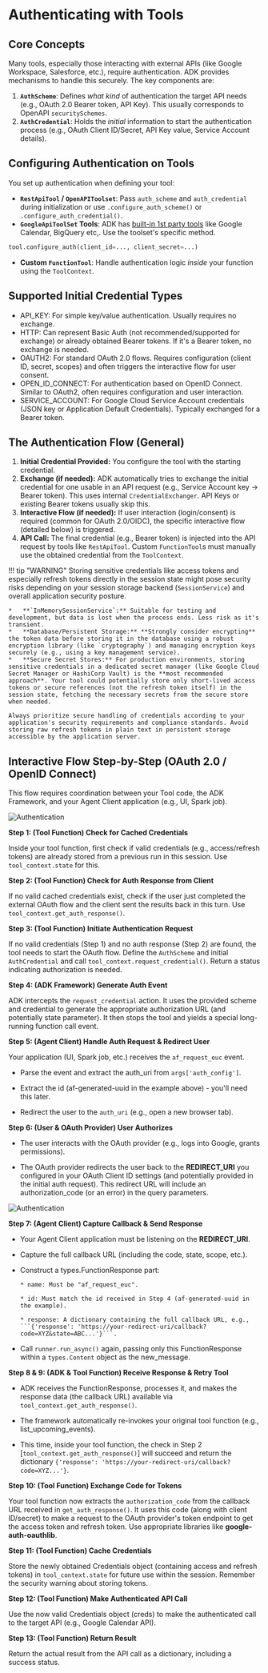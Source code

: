 # Authenticating with Tools

## Core Concepts

Many tools, especially those interacting with external APIs (like Google Workspace, Salesforce, etc.), require authentication. ADK provides mechanisms to handle this securely. The key components are:

1.  **`AuthScheme`**: Defines *what kind* of authentication the target API needs (e.g., OAuth 2.0 Bearer token, API Key). This usually corresponds to OpenAPI `securitySchemes`.
2.  **`AuthCredential`**: Holds the *initial* information to start the authentication process (e.g., OAuth Client ID/Secret, API Key value, Service Account details).

## Configuring Authentication on Tools

You set up authentication when defining your tool:

*   **`RestApiTool` / `OpenAPIToolset`**: Pass `auth_scheme` and `auth_credential` during initialization or use `.configure_auth_scheme()` or `.configure_auth_credential()`.
*   **`GoogleApiToolSet` Tools**: ADK has [built-in 1st party tools](../tools/built-in-tools.md) like Google Calendar, BigQuery etc,. Use the toolset's specific method.
   ```py
   tool.configure_auth(client_id=..., client_secret=...)
   ```
*   **Custom `FunctionTool`**: Handle authentication logic *inside* your function using the `ToolContext`.

## Supported Initial Credential Types
   * API_KEY: For simple key/value authentication. Usually requires no exchange.
   * HTTP: Can represent Basic Auth (not recommended/supported for exchange) or already obtained Bearer tokens. If it's a Bearer token, no exchange is needed.
   * OAUTH2: For standard OAuth 2.0 flows. Requires configuration (client ID, secret, scopes) and often triggers the interactive flow for user consent.
   * OPEN_ID_CONNECT: For authentication based on OpenID Connect. Similar to OAuth2, often requires configuration and user interaction.
   * SERVICE_ACCOUNT: For Google Cloud Service Account credentials (JSON key or Application Default Credentials). Typically exchanged for a Bearer token.

## The Authentication Flow (General)

1.  **Initial Credential Provided:** You configure the tool with the starting credential.
2.  **Exchange (if needed):** ADK automatically tries to exchange the initial credential for one usable in an API request (e.g., Service Account key -> Bearer token). This uses internal `CredentialExchanger`. API Keys or existing Bearer tokens usually skip this.
3.  **Interactive Flow (if needed):** If user interaction (login/consent) is required (common for OAuth 2.0/OIDC), the specific interactive flow (detailed below) is triggered.
4.  **API Call:** The final credential (e.g., Bearer token) is injected into the API request by tools like `RestApiTool`. Custom `FunctionTool`s must manually use the obtained credential from the `ToolContext`.

!!! tip "WARNING" 
    Storing sensitive credentials like access tokens and especially refresh tokens directly in the session state might pose security risks depending on your session storage backend (`SessionService`) and overall application security posture.

    *   **`InMemorySessionService`:** Suitable for testing and development, but data is lost when the process ends. Less risk as it's transient.
    *   **Database/Persistent Storage:** **Strongly consider encrypting** the token data before storing it in the database using a robust encryption library (like `cryptography`) and managing encryption keys securely (e.g., using a key management service).
    *   **Secure Secret Stores:** For production environments, storing sensitive credentials in a dedicated secret manager (like Google Cloud Secret Manager or HashiCorp Vault) is the **most recommended approach**. Your tool could potentially store only short-lived access tokens or secure references (not the refresh token itself) in the session state, fetching the necessary secrets from the secure store when needed.

    Always prioritize secure handling of credentials according to your application's security requirements and compliance standards. Avoid storing raw refresh tokens in plain text in persistent storage accessible by the application server.

## Interactive Flow Step-by-Step (OAuth 2.0 / OpenID Connect)

This flow requires coordination between your Tool code, the ADK Framework, and your Agent Client application (e.g., UI, Spark job).

![Authentication](../assets/auth_part1.svg)

**Step 1: (Tool Function) Check for Cached Credentials**

Inside your tool function, first check if valid credentials (e.g., access/refresh tokens) are already stored from a previous run in this session. Use `tool_context.state` for this.

**Step 2: (Tool Function) Check for Auth Response from Client**

If no valid cached credentials exist, check if the user just completed the external OAuth flow and the client sent the results back in this turn. Use `tool_context.get_auth_response()`.

**Step 3: (Tool Function) Initiate Authentication Request**

If no valid credentials (Step 1) and no auth response (Step 2) are found, the tool needs to start the OAuth flow. Define the `AuthScheme` and initial `AuthCredential` and call `tool_context.request_credential()`. Return a status indicating authorization is needed.

**Step 4: (ADK Framework) Generate Auth Event**

ADK intercepts the `request_credential` action. It uses the provided scheme and credential to generate the appropriate authorization URL (and potentially state parameter). It then stops the tool and yields a special long-running function call event.

**Step 5: (Agent Client) Handle Auth Request & Redirect User**

Your application (UI, Spark job, etc.) receives the `af_request_euc` event.

* Parse the event and extract the auth_uri from `args['auth_config']`.

* Extract the id (af-generated-uuid in the example above) - you'll need this later.

* Redirect the user to the `auth_uri` (e.g., open a new browser tab).

**Step 6: (User & OAuth Provider) User Authorizes**

* The user interacts with the OAuth provider (e.g., logs into Google, grants permissions).

* The OAuth provider redirects the user back to the **REDIRECT_URI** you configured in your OAuth Client ID settings (and potentially provided in the initial auth request). This redirect URL will include an authorization_code (or an error) in the query parameters.

![Authentication](../assets/auth_part2.svg)

**Step 7: (Agent Client) Capture Callback & Send Response**

* Your Agent Client application must be listening on the **REDIRECT_URI**.

* Capture the full callback URL (including the code, state, scope, etc.).

* Construct a types.FunctionResponse part:

      * name: Must be "af_request_euc".

      * id: Must match the id received in Step 4 (af-generated-uuid in the example).

      * response: A dictionary containing the full callback URL, e.g., ```{'response': 'https://your-redirect-uri/callback?code=XYZ&state=ABC...'}```.

* Call `runner.run_async()` again, passing only this FunctionResponse within a `types.Content` object as the new_message.

**Step 8 & 9: (ADK & Tool Function) Receive Response & Retry Tool**

* ADK receives the FunctionResponse, processes it, and makes the response data (the callback URL) available via `tool_context.get_auth_response()`.

* The framework automatically re-invokes your original tool function (e.g., list_upcoming_events).

* This time, inside your tool function, the check in Step 2 [`tool_context.get_auth_response()`] will succeed and return the dictionary ```{'response': 'https://your-redirect-uri/callback?code=XYZ...'}```.

**Step 10: (Tool Function) Exchange Code for Tokens**

Your tool function now extracts the `authorization_code` from the callback URL received in `get_auth_response()`. It uses this code (along with client ID/secret) to make a request to the OAuth provider's token endpoint to get the access token and refresh token. Use appropriate libraries like **google-auth-oauthlib**.

**Step 11: (Tool Function) Cache Credentials**

Store the newly obtained Credentials object (containing access and refresh tokens) in `tool_context.state` for future use within the session. Remember the security warning about storing tokens.

**Step 12: (Tool Function) Make Authenticated API Call**

Use the now valid Credentials object (creds) to make the authenticated call to the target API (e.g., Google Calendar API).

**Step 13: (Tool Function) Return Result**

Return the actual result from the API call as a dictionary, including a success status.
